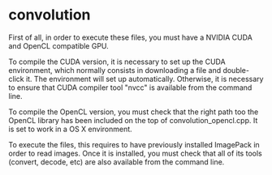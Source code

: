 # convolution

First of all, in order to execute these files, you must have a NVIDIA CUDA and OpenCL compatible GPU.

To compile the CUDA version, it is necessary to set up the CUDA environment, which normally consists in downloading a file and double-click it. The environment will set up automatically. Otherwise, it is necessary to ensure that CUDA compiler tool "nvcc" is available from the command line.

To compile the OpenCL version, you must check that the right path too the OpenCL library has been included on the top of convolution_opencl.cpp. It is set to work in a OS X environment.

To execute the files, this requires to have previously installed ImagePack in order to read images. Once it is installed, you  must check that all of its tools (convert, decode, etc) are also available from the command line.

